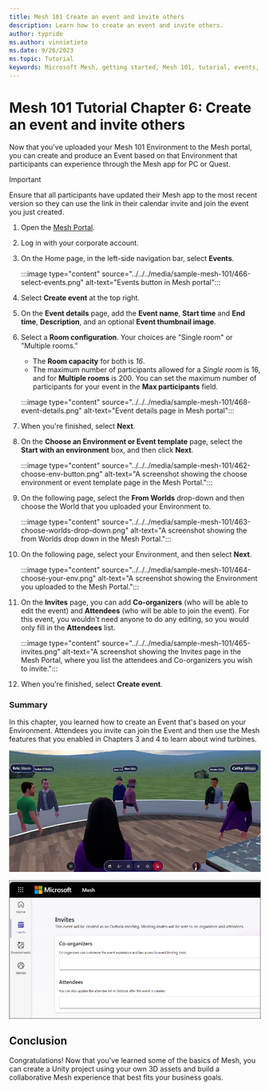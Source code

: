 ```yaml
---
title: Mesh 101 Create an event and invite others
description: Learn how to create an event and invite others.
author: typride
ms.author: vinnietieto
ms.date: 9/26/2023
ms.topic: Tutorial
keywords: Microsoft Mesh, getting started, Mesh 101, tutorial, events, experiences
---
```


# Mesh 101 Tutorial Chapter 6: Create an event and invite others

Now that you've uploaded your Mesh 101 Environment to the Mesh portal, you can
create and produce an Event based on that Environment that participants
can experience through the Mesh app for PC or Quest.

> [!IMPORTANT]
> Ensure that all participants have updated their Mesh app to the most recent version so they can use the link in their calendar invite and join the event you just created.

1. Open the [Mesh Portal](https://portal-preview.mesh.microsoft.com/).
1. Log in with your corporate account.
1. On the Home page, in the left-side navigation bar, select **Events**.

    :::image type="content" source="../../../media/sample-mesh-101/466-select-events.png" alt-text="Events button in Mesh portal":::

1. Select **Create event** at the top right.
1. On the **Event details** page, add the **Event name**, **Start time** and **End time**, **Description**, and an optional **Event thumbnail image**.
1. Select a **Room configuration**. Your choices are "Single room" or "Multiple rooms."

    - The **Room capacity** for both is *16*.
    - The maximum number of participants allowed for a *Single room* is 16, and for **Multiple rooms** is 200. You can set the maximum number of participants for your event in the **Max participants** field.

    :::image type="content" source="../../../media/sample-mesh-101/468-event-details.png" alt-text="Event details page in Mesh portal":::

1. When you're finished, select **Next**.
1. On the **Choose an Environment or Event template** page, select the **Start with an environment** box, and then click **Next**.

    :::image type="content" source="../../../media/sample-mesh-101/462-choose-env-button.png" alt-text="A screenshot showing the choose environment or event template page in the Mesh Portal.":::

1. On the following page, select the **From Worlds** drop-down and then choose the World that you uploaded your Environment to.

    :::image type="content" source="../../../media/sample-mesh-101/463-choose-worlds-drop-down.png" alt-text="A screenshot showing the from Worlds drop down in the Mesh Portal.":::

1. On the following page, select your Environment, and then select **Next**.

    :::image type="content" source="../../../media/sample-mesh-101/464-choose-your-env.png" alt-text="A screenshot showing the Environment you uploaded to the Mesh Portal.":::

1. On the **Invites** page, you can add **Co-organizers** (who will be able to edit the event) and **Attendees** (who will be able to join the event). For this event, you wouldn't need anyone to do any editing, so you would only fill in the **Attendees** list.

    :::image type="content" source="../../../media/sample-mesh-101/465-invites.png" alt-text="A screenshot showing the Invites page in the Mesh Portal, where you list the attendees and Co-organizers you wish to invite.":::

1. When you're finished, select **Create event**.

### Summary

In this chapter, you learned how to create an Event that's based on your
Environment. Attendees you invite can join the Event and then use the Mesh
features that you enabled in Chapters 3 and 4 to learn about wind
turbines.

![A person looking at a group of people Description automatically generated](../../../media/sample-mesh-101/image108.jpg)

![A person looking at a group of people Description automatically generated](../../../media/sample-mesh-101/465-invites.png)

## Conclusion

Congratulations! Now that you've learned some of the basics of Mesh, you
can create a Unity project using your own 3D assets and build a
collaborative Mesh experience that best fits your business goals.
